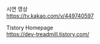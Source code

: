 시연 영상<br/>
https://tv.kakao.com/v/449740597

Tistory Homepage<br/>
https://dev-treadmill.tistory.com/
